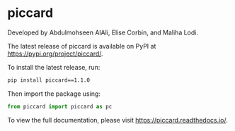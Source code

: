 # piccard

Developed by Abdulmohseen AlAli, Elise Corbin, and Maliha Lodi.

The latest release of piccard is available on PyPI at https://pypi.org/project/piccard/.

To install the latest release, run:
```bash
pip install piccard==1.1.0
```
Then import the package using:
```python
from piccard import piccard as pc
```

To view the full documentation, please visit https://piccard.readthedocs.io/.